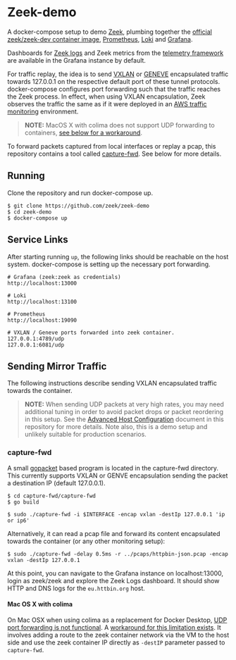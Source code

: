 # Zeek-demo

A docker-compose setup to demo [Zeek](https://github.com/zeek/zeek), plumbing
together the [official zeek/zeek-dev container image](https://hub.docker.com/r/zeek/zeek-dev),
[Prometheus](https://prometheus.io/), [Loki](https://grafana.com/oss/loki/)
and [Grafana](https://grafana.com/grafana/).

Dashboards for [Zeek logs](https://docs.zeek.org/en/master/logs/index.html)
and Zeek metrics from the [telemetry framework](https://docs.zeek.org/en/master/frameworks/telemetry.html)
are available in the Grafana instance by default.

For traffic replay, the idea is to send
[VXLAN](https://www.rfc-editor.org/rfc/rfc7348.html) or
[GENEVE](https://www.rfc-editor.org/rfc/rfc8926.html)
encapsulated traffic towards 127.0.0.1 on the respective default port of
these tunnel protocols. docker-compose configures port forwarding such that
the traffic reaches the Zeek process. In effect, when using VXLAN
encapsulation, Zeek observes the traffic the same as if it were deployed in an
[AWS traffic monitoring](https://docs.aws.amazon.com/vpc/latest/mirroring/traffic-mirroring-packet-formats.html) environment.

> **NOTE:** MacOS X with colima does not support UDP forwarding to
> containers, [see below for a workaround](#mac-os-x-with-colima).

To forward packets captured from local interfaces or replay a pcap, this
repository contains a tool called [capture-fwd](#capture-fwd).
See below for more details.

## Running

Clone the repository and run docker-compose up.

    $ git clone https://github.com/zeek/zeek-demo
    $ cd zeek-demo
    $ docker-compose up

## Service Links

After starting running `up`, the following links should be reachable on
the host system. docker-compose is setting up the necessary port forwarding.

    # Grafana (zeek:zeek as credentials)
    http://localhost:13000

    # Loki
    http://localhost:13100

    # Prometheus
    http://localhost:19090

    # VXLAN / Geneve ports forwarded into zeek container.
    127.0.0.1:4789/udp
    127.0.0.1:6081/udp

## Sending Mirror Traffic

The following instructions describe sending VXLAN encapsulated traffic
towards the container.

> **NOTE:** When sending UDP packets at very high rates, you may need
> additional tuning in order to avoid packet drops or packet reordering
> in this setup. See the [Advanced Host Configuration](./doc/advanced.md)
> document in this repository for more details. Note also, this is a demo
> setup and unlikely suitable for production scenarios.

### capture-fwd

A small [gopacket](https://github.com/google/gopacket) based program is located
in the capture-fwd directory. This currently supports VXLAN or GENVE
encapsulation sending the packet a destination IP (default 127.0.0.1).

    $ cd capture-fwd/capture-fwd
    $ go build

    $ sudo ./capture-fwd -i $INTERFACE -encap vxlan -destIp 127.0.0.1 'ip or ip6'

Alternatively, it can read a pcap file and forward its content encapsulated
towards the container (or any other monitoring setup):

    $ sudo ./capture-fwd -delay 0.5ms -r ../pcaps/httpbin-json.pcap -encap vxlan -destIp 127.0.0.1

At this point, you can navigate to the Grafana instance on localhost:13000,
login as zeek/zeek and explore the Zeek Logs dashboard. It should show HTTP
and DNS logs for the `eu.httbin.org` host.

#### Mac OS X with colima

On Mac OSX when using colima as a replacement for Docker Desktop,
[UDP port forwarding is not functional](https://github.com/lima-vm/lima/issues/366).
A [workaround for this limitation exists](https://github.com/rancher-sandbox/rancher-desktop/issues/1611#issuecomment-1176491158).
It involves adding a route to the zeek container network via the VM to
the host side and use the zeek container IP directly as `-destIP` parameter
passed to `capture-fwd`.
